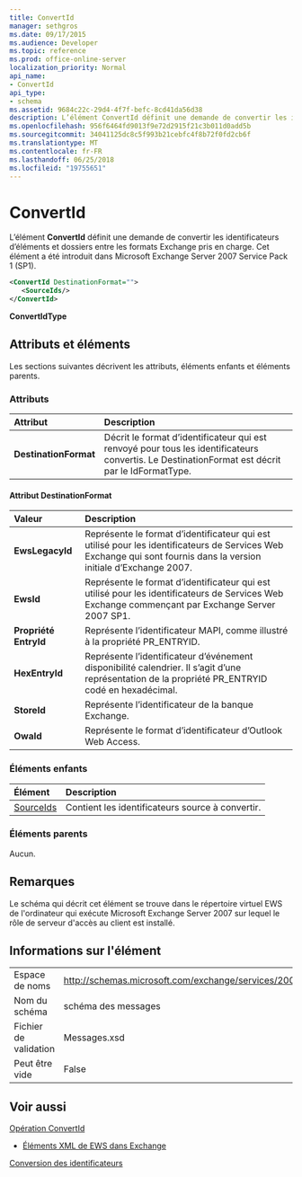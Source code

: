 ```yaml
---
title: ConvertId
manager: sethgros
ms.date: 09/17/2015
ms.audience: Developer
ms.topic: reference
ms.prod: office-online-server
localization_priority: Normal
api_name:
- ConvertId
api_type:
- schema
ms.assetid: 9684c22c-29d4-4f7f-befc-8cd41da56d38
description: L’élément ConvertId définit une demande de convertir les identificateurs d’éléments et dossiers entre les formats Exchange pris en charge. Cet élément a été introduit dans Microsoft Exchange Server 2007 Service Pack 1 (SP1).
ms.openlocfilehash: 956f6464fd9013f9e72d2915f21c3b011d0add5b
ms.sourcegitcommit: 34041125dc8c5f993b21cebfc4f8b72f0fd2cb6f
ms.translationtype: MT
ms.contentlocale: fr-FR
ms.lasthandoff: 06/25/2018
ms.locfileid: "19755651"
---
```

# <a name="convertid"></a>ConvertId

L’élément **ConvertId** définit une demande de convertir les identificateurs d’éléments et dossiers entre les formats Exchange pris en charge. Cet élément a été introduit dans Microsoft Exchange Server 2007 Service Pack 1 (SP1). 
  
```xml
<ConvertId DestinationFormat="">
   <SourceIds/>
</ConvertId>
```

 **ConvertIdType**
## <a name="attributes-and-elements"></a>Attributs et éléments

Les sections suivantes décrivent les attributs, éléments enfants et éléments parents.
  
### <a name="attributes"></a>Attributs

|**Attribut**|**Description**|
|:-----|:-----|
|**DestinationFormat** <br/> |Décrit le format d’identificateur qui est renvoyé pour tous les identificateurs convertis. Le DestinationFormat est décrit par le IdFormatType.  <br/> |
   
#### <a name="destinationformat-attribute"></a>Attribut DestinationFormat

|**Valeur**|**Description**|
|:-----|:-----|
|**EwsLegacyId** <br/> |Représente le format d’identificateur qui est utilisé pour les identificateurs de Services Web Exchange qui sont fournis dans la version initiale d’Exchange 2007.  <br/> |
|**EwsId** <br/> |Représente le format d’identificateur qui est utilisé pour les identificateurs de Services Web Exchange commençant par Exchange Server 2007 SP1.  <br/> |
|**Propriété EntryId** <br/> |Représente l’identificateur MAPI, comme illustré à la propriété PR_ENTRYID.  <br/> |
|**HexEntryId** <br/> |Représente l’identificateur d’événement disponibilité calendrier. Il s’agit d’une représentation de la propriété PR_ENTRYID codé en hexadécimal.  <br/> |
|**StoreId** <br/> |Représente l’identificateur de la banque Exchange.  <br/> |
|**OwaId** <br/> |Représente le format d’identificateur d’Outlook Web Access.  <br/> |
   
### <a name="child-elements"></a>Éléments enfants

|**Élément**|**Description**|
|:-----|:-----|
|[SourceIds](sourceids.md) <br/> |Contient les identificateurs source à convertir.  <br/> |
   
### <a name="parent-elements"></a>Éléments parents

Aucun.
  
## <a name="remarks"></a>Remarques

Le schéma qui décrit cet élément se trouve dans le répertoire virtuel EWS de l'ordinateur qui exécute Microsoft Exchange Server 2007 sur lequel le rôle de serveur d'accès au client est installé.
  
## <a name="element-information"></a>Informations sur l'élément

|||
|:-----|:-----|
|Espace de noms  <br/> |http://schemas.microsoft.com/exchange/services/2006/messages  <br/> |
|Nom du schéma  <br/> |schéma des messages  <br/> |
|Fichier de validation  <br/> |Messages.xsd  <br/> |
|Peut être vide  <br/> |False  <br/> |
   
## <a name="see-also"></a>Voir aussi



[Opération ConvertId](convertid-operation.md)


- [Éléments XML de EWS dans Exchange](ews-xml-elements-in-exchange.md)


[Conversion des identificateurs](http://msdn.microsoft.com/library/a5391746-b6ef-4f48-8fc8-8255258651aa%28Office.15%29.aspx)

